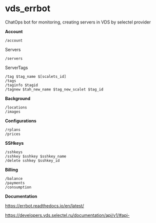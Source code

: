 # vds_errbot

ChatOps bot for monitoring, creating servers in VDS by selectel provider

**Account**
    
    /account

Servers
    
    /servers

ServerTags   

    /tag $tag_name $[scalets_id]
    /tags
    /taginfo $tagid
    /tagnew $tah_new_name $tag_new_scalet $tag_id

**Background**
    
    /locations
    /images 

**Configurations**

    /rplans
    /prices

**SSHkeys**
    
    /sshkeys
    /sshkey $sshkey $sshkey_name
    /delete sshkey $sshkey_id

**Billing**
    
    /balance
    /payments
    /consumption




**Documentation**

https://errbot.readthedocs.io/en/latest/

https://developers.vds.selectel.ru/documentation/api/v1/#api-

